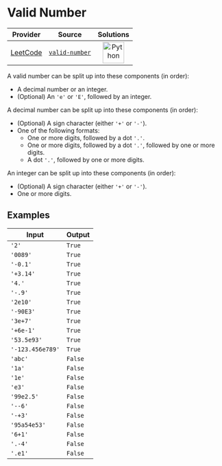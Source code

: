 # Valid Number

<!-- INFO TABLE BEGIN -->

| Provider                                        | Source                                                       | Solutions                                                                                                                                        |
| :---------------------------------------------: | :----------------------------------------------------------: | :----------------------------------------------------------------------------------------------------------------------------------------------: |
| [LeetCode](../../../docs/providers/LeetCode.md) | [`valid-number`](https://leetcode.com/problems/valid-number) | [<img src="https://res.cloudinary.com/rascaltwo/image/upload/v1631924087/python_xzdlti.svg" alt="Python" title="Python" width="50" />](solve.py) |

<!-- INFO TABLE END -->

A valid number can be split up into these components (in order):

- A decimal number or an integer.
- (Optional) An `'e'` or `'E'`, followed by an integer.

A decimal number can be split up into these components (in order):

- (Optional) A sign character (either `'+'` or `'-'`).
- One of the following formats:
  - One or more digits, followed by a dot `'.'`.
  - One or more digits, followed by a dot `'.'`, followed by one or more digits.
  - A dot `'.'`, followed by one or more digits.

An integer can be split up into these components (in order):

- (Optional) A sign character (either `'+'` or `'-'`).
- One or more digits.

## Examples

| Input            | Output  |
| ---------------- | ------- |
| `'2'`            | `True`  |
| `'0089'`         | `True`  |
| `'-0.1'`         | `True`  |
| `'+3.14'`        | `True`  |
| `'4.'`           | `True`  |
| `'-.9'`          | `True`  |
| `'2e10'`         | `True`  |
| `'-90E3'`        | `True`  |
| `'3e+7'`         | `True`  |
| `'+6e-1'`        | `True`  |
| `'53.5e93'`      | `True`  |
| `'-123.456e789'` | `True`  |
| `'abc'`          | `False` |
| `'1a'`           | `False` |
| `'1e'`           | `False` |
| `'e3'`           | `False` |
| `'99e2.5'`       | `False` |
| `'--6'`          | `False` |
| `'-+3'`          | `False` |
| `'95a54e53'`     | `False` |
| `'6+1'`          | `False` |
| `'.-4'`          | `False` |
| `'.e1'`          | `False` |
